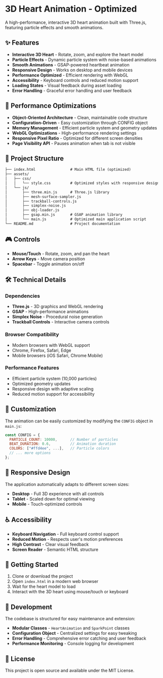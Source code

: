 # 3D Heart Animation - Optimized

A high-performance, interactive 3D heart animation built with Three.js, featuring particle effects and smooth animations.

## ✨ Features

- **Interactive 3D Heart** - Rotate, zoom, and explore the heart model
- **Particle Effects** - Dynamic particle system with noise-based animations
- **Smooth Animations** - GSAP-powered heartbeat animation
- **Responsive Design** - Works on desktop and mobile devices
- **Performance Optimized** - Efficient rendering with WebGL
- **Accessibility** - Keyboard controls and reduced motion support
- **Loading States** - Visual feedback during asset loading
- **Error Handling** - Graceful error handling and user feedback

## 🚀 Performance Optimizations

- **Object-Oriented Architecture** - Clean, maintainable code structure
- **Configuration-Driven** - Easy customization through CONFIG object
- **Memory Management** - Efficient particle system and geometry updates
- **WebGL Optimizations** - High-performance rendering settings
- **Responsive Pixel Ratio** - Optimized for different screen densities
- **Page Visibility API** - Pauses animation when tab is not visible

## 📁 Project Structure

```txt
├── index.html                # Main HTML file (optimized)
├── assets/
│   ├── css/
│   │   └── style.css         # Optimized styles with responsive design
│   └── js/
│       ├── three.min.js      # Three.js library
│       ├── mesh-surface-sampler.js
│       ├── trackball-controls.js
│       ├── simplex-noise.js
│       ├── obj-loader.js
│       ├── gsap.min.js       # GSAP animation library
│       └── main.js           # Optimized main application script
└── README.md                 # Project documentation
```

## 🎮 Controls

- **Mouse/Touch** - Rotate, zoom, and pan the heart
- **Arrow Keys** - Move camera position
- **Spacebar** - Toggle animation on/off

## 🛠️ Technical Details

### Dependencies

- **Three.js** - 3D graphics and WebGL rendering
- **GSAP** - High-performance animations
- **Simplex Noise** - Procedural noise generation
- **Trackball Controls** - Interactive camera controls

### Browser Compatibility

- Modern browsers with WebGL support
- Chrome, Firefox, Safari, Edge
- Mobile browsers (iOS Safari, Chrome Mobile)

### Performance Features

- Efficient particle system (10,000 particles)
- Optimized geometry updates
- Responsive design with adaptive scaling
- Reduced motion support for accessibility

## 🎨 Customization

The animation can be easily customized by modifying the `CONFIG` object in `main.js`:

```javascript
const CONFIG = {
  PARTICLE_COUNT: 10000,      // Number of particles
  BEAT_DURATION: 0.6,         // Animation duration
  COLORS: ["#ffd4ee", ...],   // Particle colors
  // ... more options
};
```

## 📱 Responsive Design

The application automatically adapts to different screen sizes:

- **Desktop** - Full 3D experience with all controls
- **Tablet** - Scaled down for optimal viewing
- **Mobile** - Touch-optimized controls

## ♿ Accessibility

- **Keyboard Navigation** - Full keyboard control support
- **Reduced Motion** - Respects user's motion preferences
- **High Contrast** - Clear visual feedback
- **Screen Reader** - Semantic HTML structure

## 🚀 Getting Started

1. Clone or download the project
2. Open `index.html` in a modern web browser
3. Wait for the heart model to load
4. Interact with the 3D heart using mouse/touch or keyboard

## 🔧 Development

The codebase is structured for easy maintenance and extension:

- **Modular Classes** - `HeartAnimation` and `SparkPoint` classes
- **Configuration Object** - Centralized settings for easy tweaking
- **Error Handling** - Comprehensive error catching and user feedback
- **Performance Monitoring** - Console logging for development

## 📄 License

This project is open source and available under the MIT License.
